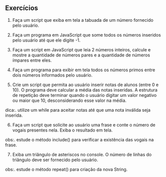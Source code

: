 Exercícios
--
1. Faça um script que exiba em tela a tabuada de um número fornecido pelo usuário.

2. Faça um programa em JavaScript que some todos os números inseridos pelo usuário até que ele digite -1.

3. Faça um script em JavaScript que leia 2 números inteiros, calcule e mostre a quantidade de números pares e a quantidade de números ímpares entre eles.

4. Faça um programa para exibir em tela todos os números primos entre dois números informados pelo usuário.

5. Crie um script que permita ao usuário inserir notas de alunos (entre 0 e 10). O programa deve calcular a média das notas inseridas. A estrutura de repetição deve terminar quando o usuário digitar um valor negativo ou maior que 10, desconsiderando esse valor na média.

dica:. utilize um while para aceitar notas até que uma nota inválida seja inserida.

6. Faça um script que solicite ao usuário uma frase e conte o número de vogais presentes nela. Exiba o resultado em tela.

obs:. estude o método include() para verificar a existência das vogais na frase.

7. Exiba um triângulo de asteriscos no console. O número de linhas do triângulo deve ser fornecido pelo usuário.

obs:. estude o método repeat() para criação da nova String.
